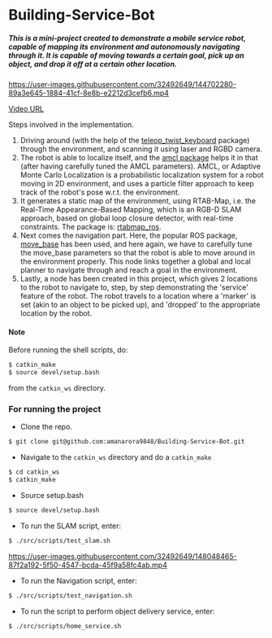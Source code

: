 # Building-Service-Bot


##### This is a mini-project created to demonstrate a mobile service robot, capable of mapping its environment and autonomously navigating through it. It is capable of moving towards a certain goal, pick up an object, and drop it off at a certain other location.


https://user-images.githubusercontent.com/32492649/144702280-89a3e645-1884-41cf-8e8b-e2212d3cefb6.mp4

[Video URL](https://youtu.be/j68kPhCX8aM)

Steps involved in the implementation.

1. Driving around (with the help of the [teleop_twist_keyboard](http://wiki.ros.org/teleop_twist_keyboard) package) through the environment, and scanning it using laser and RGBD camera. 
2. The robot is able to localize itself, and the [amcl package](http://wiki.ros.org/amcl) helps it in that (after having carefully tuned the AMCL parameters). AMCL, or Adaptive Monte Carlo Localization is a probabilistic localization system for a robot moving in 2D environment, and uses a particle filter approach to keep track of the robot's pose w.r.t. the environment.
3. It generates a static map of the environment, using RTAB-Map, i.e. the Real-Time Appearance-Based Mapping, which is an RGB-D SLAM approach, based on global loop closure detector, with real-time constraints. The package is: [rtabmap_ros](http://wiki.ros.org/rtabmap_ros).
4. Next comes the navigation part. Here, the popular ROS package, [move_base](http://wiki.ros.org/move_base) has been used, and here again, we have to carefully tune the move_base parameters so that the robot is able to move around in the environment properly. This node links together a global and local planner to navigate through and reach a goal in the environment.
5. Lastly, a node has been created in this project, which gives 2 locations to the robot to navigate to, step, by step demonstrating the 'service' feature of the robot. The robot travels to a location where a 'marker' is set (akin to an object to be picked up), and 'dropped' to the appropriate location by the robot. 


#### Note

Before running the shell scripts, do:

```bash
$ catkin_make
$ source devel/setup.bash
```
from the `catkin_ws` directory.

### For running the project

- Clone the repo.
```bash
$ git clone git@github.com:amanarora9848/Building-Service-Bot.git
```

- Navigate to the `catkin_ws` directory and do a `catkin_make`
```bash
$ cd catkin_ws
$ catkin_make
```

- Source setup.bash
```bash
$ source devel/setup.bash
```

- To run the SLAM script, enter:
```bash
$ ./src/scripts/test_slam.sh
```
https://user-images.githubusercontent.com/32492649/148048465-87f2a192-5f50-4547-bcda-45f9a58fc4ab.mp4

- To run the Navigation script, enter:
```bash
$ ./src/scripts/test_navigation.sh
```

- To run the script to perform object delivery service, enter:
```bash
$ ./src/scripts/home_service.sh
```
